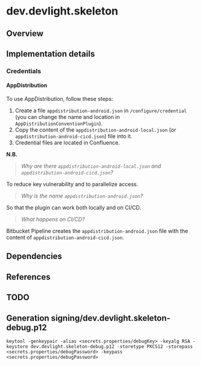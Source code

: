 # dev.devlight.skeleton

## Overview

## Implementation details

### Credentials 

#### AppDistribution

To use AppDistribution, follow these steps:

1. Create a file `appdistribution-android.json` in `/configure/credential` (you can change the name and location in `AppDistributionConventionPlugin`).
2. Copy the content of the `appdistribution-android-local.json` (or `appdistribution-android-cicd.json`) file into it.
3. Credential files are located in Confluence.

__N.B.__

> _Why are there `appdistribution-android-local.json` and `appdistribution-android-cicd.json`?_

To reduce key vulnerability and to parallelize access.

> _Why is the name `appdistribution-android.json`?_ 

So that the plugin can work both locally and on CI/CD.

> _What happens on CI/CD?_

Bitbucket Pipeline creates the `appdistribution-android.json` file with the content of `appdistribution-android-cicd.json`.

## Dependencies

## References

## TODO

## Generation signing/dev.devlight.skeleton-debug.p12
```
keytool -genkeypair -alias <secrets.properties/debugKey> -keyalg RSA -keystore dev.devlight.skeleton-debug.p12 -storetype PKCS12 -storepass <secrets.properties/debugPassword> -keypass <secrets.properties/debugPassword>
```